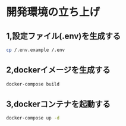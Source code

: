 # 開発環境の立ち上げ
## 1,設定ファイル(.env)を生成する
```bash
cp /.env.example /.env
```

## 2,dockerイメージを生成する
```bash
docker-compose build
```

## 3,dockerコンテナを起動する
```bash
docker-compose up -d
```